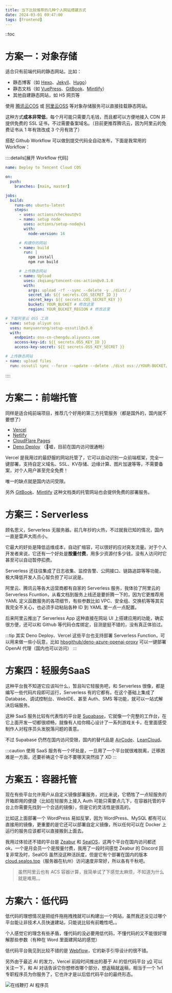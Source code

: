 ```yaml
---
title: 当下比较推荐的几种个人网站搭建方式
date: 2024-03-01 09:47:00
tags: [Frontend]
---
```


::toc

# 方案一：对象存储

适合只有前端代码的静态网站，比如：

- 静态博客（如 [Hexo](https://hexo.io)、[Jekyll](https://jekyllrb.com)、[Hugo](https://gohugo.io)）
- 静态文档（如 [VuePress](https://vuepress.vuejs.org)、[GitBook](https://www.gitbook.com)、[Mintlify](https://mintlify.com)）
- 其他自建静态网站，如 H5 网页等

使用 [腾讯云COS](https://cloud.tencent.com/product/cos) 或 [阿里云OSS](https://www.aliyun.com/product/oss) 等对象存储服务可以直接挂载静态网站。

这种方式**成本非常低**，每个月可能只需要几毛钱，而且都可以方便地接入 CDN 并提供免费的 SSL 证书，不过需要备案域名。（目前更推荐腾讯云，因为阿里云的免费证书从 1 年有效改成 3 个月有效了）

搭配 Github Workflow 可以做到提交代码全自动发布，下面是我常用的 Workflow：

::::details[展开 Workflow 代码]

```yaml title="deploy-cos.yaml"
name: Deploy to Tencent Cloud COS

on:
  push:
    branches: [main, master]

jobs:
  build:
    runs-on: ubuntu-latest
    steps:
      - uses: actions/checkout@v1
      - name: setup node
        uses: actions/setup-node@v1
        with:
          node-version: 16

      # 构建你的网站
      - name: build
        run: |
          npm install
          npm run build

      # 上传静态网站
      - name: Upload
        uses: zkqiang/tencent-cos-action@v0.1.0
        with:
          args: upload -rf --sync --delete -y ./dist/ /
          secret_id: ${{ secrets.COS_SECRET_ID }}
          secret_key: ${{ secrets.COS_SECRET_KEY }}
          bucket: YOUR_BUCKET # 修改这里
          region: YOUR_BUCKET_REGION # 修改这里
```

```yaml title="deploy-oss.yaml"
# 下载阿里云 OSS 工具
- name: setup aliyun oss
  uses: manyuanrong/setup-ossutil@v3.0
  with:
    endpoint: oss-cn-chengdu.aliyuncs.com
    access-key-id: ${{ secrets.OSS_KEY_ID }}
    access-key-secret: ${{ secrets.OSS_KEY_SECRET }}

# 上传静态网站
- name: upload files
  run: ossutil sync --force --update --delete ./dist oss://YOUR-BUCKET/ # 修改这里
```

::::

# 方案二：前端托管

同样是适合纯前端项目，推荐几个好用的第三方托管服务（都是国外的，国内就不要想了）

- [Vercel](https://vercel.com)
- [Netlify](https://www.netlify.com/)
- [CloudFlare Pages](https://www.cloudflare.com/)
- [Deno Deploy](https://deno.com/deploy) （🤫嘘，目前在国内访问很通畅）

Vercel 是我用过的最舒服的网站托管了，它可以自动识别一众前端框架，完全一键部署，支持自定义域名、SSL、KV存储、边缘计算、图片加速等等，不需要备案，对个人用户甚至完全免费！

唯一的缺点就是国内访问受限。

另外 [GitBook](https://www.gitbook.com)、[Mintlify](https://mintlify.com) 这种文档类的托管网站也会提供免费的部署服务。

# 方案三：Serverless

顾名思义，Serverless 无服务器。前几年抄的火热，不过就我已知的情况，国内一直是雷声大雨点小。

它最大的好处是降低运维成本，自动扩缩容，可以很好的应对突发流量。对于个人开发者来说，它还有一个好处是**按量付费**，用多少资源付多少钱，没有人访问时它甚至可以自动暂停扣费。

Serverless 还往往集成了日志收集、监控告警、公网接口、链路追踪等等功能，极大降低开发人员心智负担了可以说是。

阿里云、腾讯云等各大运营商都有自家的 Serverless 服务，我体验了阿里云的 Serverless Fcuntion，从看文档到服务上线还是要折腾一下的，因为它更推荐用 YAML 定义函数服务的各项细节，有些参数比如 VPC、安全组、交换机等等其实我完全不关心，也必须手动粘贴各种 ID 到 YAML 里一点一点配置。

后来阿里云推出了 Serverless App 这种直接在网站 UI 上搭建应用的功能，确实很方便，还可以和 Github 等代码仓库绑定，目测是挺不错的，没有真正体验过。

:::tip
其实 Deno Deploy、Vercel 这些平台也支持部署 Serverless Function，可以用来做一些小玩意，比如 [hbsgithub/deno-azure-openai-proxy](https://github.com/hbsgithub/deno-azure-openai-proxy) 可以一键部署 OpenAI 代理（国内也可以访问）
:::

# 方案四：轻服务SaaS

这种平台我不知道它应该叫什么，暂且叫它轻服务吧，和 Serverless 很像，都是编写一些代码片段即可运行，Serverless 有的它都有。在这个基础上集成了 Database、调试控制台、WebIDE、甚至 Auth、SMS 等功能，就可以一站式解决后端服务。

这种 SaaS 服务比较有代表性的平台是 [Supabase](https://supabase.com/)，它就像一个完整的工作台，在它上面开发一切都很顺畅，就像有人给你精心设计了一系列游戏关卡，在里面感受制作人对程序员头发脱落问题的善意。

不过 Supabase 仍然在国内访问受限，国内的替代品是 [AirCode](https://aircode.io)、[LeanCloud](https://www.leancloud.cn/)。

:::caution
使用 SaaS 服务有一个坏处是，一旦用了一个平台就很难脱离，迁移困难是一方面，还要祈祷这个平台不要哪天突然挂了 XD
:::

# 方案五：容器托管

现在有些平台允许用户从自定义镜像部署服务，对比来说，它牺牲了一点轻服务的开箱即用的便捷（比如在轻服务上接入 Auth 可能只需要点几下，在容器托管的平台上你需要先找到一个合适的镜像），但是它的灵活性是很高的。

比如这上面部署一个 WordPress 易如反掌，因为 WordPress、MySQL 都有可以直接用的镜像，更重要的是它还可以部署自定义镜像，所以任何可以在 Docker 上运行的服务应该都可以直接搬到上面去。

我用过体验还不错的平台是 [Zeabur](https://zeabur.com/) 和 [SealOS](https://sealos.io)，这两个平台在国内访问都还 ok，一个是月会员一个是按量付费，我用了一段时间感觉 Zeabur 的 Discord 回复非常及时，SealOS 虽然没这种活跃度，但是它有个部署在国内的版本 [cloud.sealos.top](https://cloud.sealos.top)（服务器在杭州）访问速度非常好，所以各有千秋吧。

> 虽然阿里云也有 ACS 容器计算，我简单试了下感觉太麻烦，不知道为什么就是难用。。

# 方案六：低代码

低代码的理想情况是把组件拖拖拽拽就可以构建出一个网站，虽然我还没见过哪个平台能让非技术人员快速建站，只能说比较有前瞻性吧。。

个人感觉它的理念有些矛盾，懂代码的没必要用低代码，不懂代码的又不能很好理解那些参数（有种在 Word 里面建网站的感觉）

低代码平台我见到比较不错的是 [Webflow](https://webflow.com)，它的新手引导设计的很不错。

另外由于最近 AI 的发力，Vercel 前段时间推出的基于 AI 的低代码平台 [v0](https://v0.dev/) 可以关注一下，和 AI 对话告诉它你想修改哪个部分，想返稿就返稿，相当于一个 1v1 专职程序员为你服务了，它也许才是以后低代码平台的最终形态。

![在线鞭打 AI 程序员](@assets/how-to-build-website-2024/image.png)
